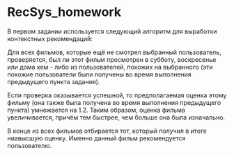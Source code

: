 # RecSys_homework
В первом задании используется следующий алгоритм для выработки контекстных рекомендаций:

Для всех фильмов, которые ещё не смотрел выбранный пользователь, проверяется, был ли этот фильм просмотрен в субботу, воскресенье или дома кем - либо из пользователей, похожих на выбранного (эти похожие пользователи были получены во время выполнения предыдущего пункта задания).

Если проверка оказывается успешной, то предполагаемая оценка этому фильму (она также была получена во время выполнения предыдущего пункта) умножается на 1.2. Таким образом, оценка фильма увеличивается, причём тем быстрее, чем больше она была изначально.

В конце из всех фильмов отбирается тот, который получил в итоге ниавысшую оценку. Именно данный фильм рекомендуется пользователю.

